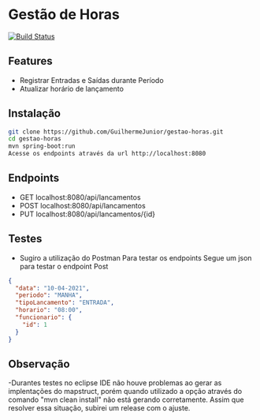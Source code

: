 # Gestão de Horas




[![Build Status](https://travis-ci.org/joemccann/dillinger.svg?branch=master)](https://travis-ci.org/joemccann/dillinger)





## Features

- Registrar Entradas e Saídas durante Período
- Atualizar horário de lançamento


## Instalação





```sh
git clone https://github.com/GuilhermeJunior/gestao-horas.git
cd gestao-horas
mvn spring-boot:run
Acesse os endpoints através da url http://localhost:8080
```


## Endpoints
- GET localhost:8080/api/lancamentos
- POST localhost:8080/api/lancamentos
- PUT localhost:8080/api/lancamentos/{id}

## Testes

- Sugiro a utilização do Postman Para testar os endpoints
Segue um json para testar o endpoint Post
```json
{
  "data": "10-04-2021",
  "periodo": "MANHA",
  "tipoLancamento": "ENTRADA",
  "horario": "08:00",
  "funcionario": {
    "id": 1
  }
}
```


## Observação
-Durantes testes no eclipse IDE não houve problemas ao gerar as implentações do mapstruct, porém quando utilizado a opção através do comando "mvn clean install" não está gerando
corretamente. Assim que resolver essa situação, subirei um release com o ajuste.

